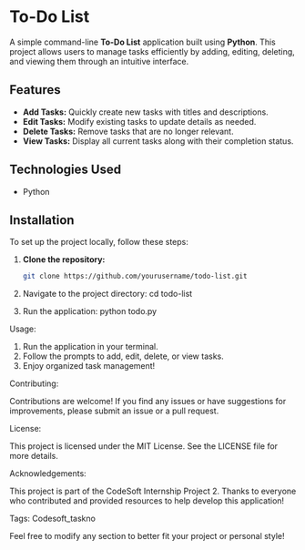 # To-Do List

A simple command-line **To-Do List** application built using **Python**. This project allows users to manage tasks efficiently by adding, editing, deleting, and viewing them through an intuitive interface.

## Features

- **Add Tasks:** Quickly create new tasks with titles and descriptions.
- **Edit Tasks:** Modify existing tasks to update details as needed.
- **Delete Tasks:** Remove tasks that are no longer relevant.
- **View Tasks:** Display all current tasks along with their completion status.

## Technologies Used

- Python

## Installation

To set up the project locally, follow these steps:

1. **Clone the repository:**
   ```bash
   git clone https://github.com/yourusername/todo-list.git

2. Navigate to the project directory:
  cd todo-list

3. Run the application:
  python todo.py

Usage:

1. Run the application in your terminal.
2. Follow the prompts to add, edit, delete, or view tasks.
3. Enjoy organized task management!
   
Contributing:

Contributions are welcome! If you find any issues or have suggestions for improvements, please submit an issue or a pull request.

License:

This project is licensed under the MIT License. See the LICENSE file for more details.

Acknowledgements:

This project is part of the CodeSoft Internship Project 2. Thanks to everyone who contributed and provided resources to help develop this application!

Tags: Codesoft_taskno

Feel free to modify any section to better fit your project or personal style!
